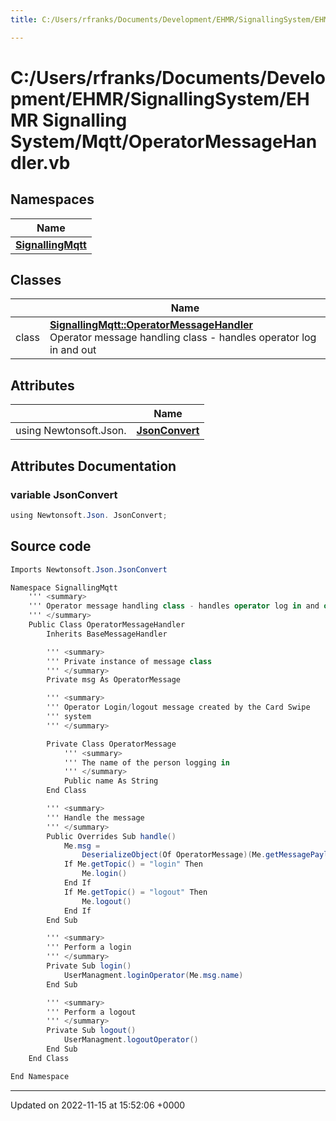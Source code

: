 ```yaml
---
title: C:/Users/rfranks/Documents/Development/EHMR/SignallingSystem/EHMR Signalling System/Mqtt/OperatorMessageHandler.vb

---
```


# C:/Users/rfranks/Documents/Development/EHMR/SignallingSystem/EHMR Signalling System/Mqtt/OperatorMessageHandler.vb



## Namespaces

| Name           |
| -------------- |
| **[SignallingMqtt](/SignallingSystem-doc/vb/Namespaces/namespaceSignallingMqtt/)**  |

## Classes

|                | Name           |
| -------------- | -------------- |
| class | **[SignallingMqtt::OperatorMessageHandler](/SignallingSystem-doc/vb/Classes/classSignallingMqtt_1_1OperatorMessageHandler/)** <br>Operator message handling class - handles operator log in and out  |

## Attributes

|                | Name           |
| -------------- | -------------- |
| ﻿using Newtonsoft.Json. | **[JsonConvert](/SignallingSystem-doc/vb/Files/OperatorMessageHandler_8vb/#variable-jsonconvert)**  |



## Attributes Documentation

### variable JsonConvert

```csharp
﻿using Newtonsoft.Json. JsonConvert;
```



## Source code

```csharp
Imports Newtonsoft.Json.JsonConvert

Namespace SignallingMqtt
    ''' <summary>
    ''' Operator message handling class - handles operator log in and out
    ''' </summary>
    Public Class OperatorMessageHandler
        Inherits BaseMessageHandler

        ''' <summary>
        ''' Private instance of message class
        ''' </summary>
        Private msg As OperatorMessage

        ''' <summary>
        ''' Operator Login/logout message created by the Card Swipe 
        ''' system
        ''' </summary>

        Private Class OperatorMessage
            ''' <summary>
            ''' The name of the person logging in
            ''' </summary>
            Public name As String
        End Class

        ''' <summary>
        ''' Handle the message
        ''' </summary>
        Public Overrides Sub handle()
            Me.msg =
                DeserializeObject(Of OperatorMessage)(Me.getMessagePayload())
            If Me.getTopic() = "login" Then
                Me.login()
            End If
            If Me.getTopic() = "logout" Then
                Me.logout()
            End If
        End Sub

        ''' <summary>
        ''' Perform a login
        ''' </summary>
        Private Sub login()
            UserManagment.loginOperator(Me.msg.name)
        End Sub

        ''' <summary>
        ''' Perform a logout
        ''' </summary>
        Private Sub logout()
            UserManagment.logoutOperator()
        End Sub
    End Class

End Namespace
```


-------------------------------

Updated on 2022-11-15 at 15:52:06 +0000
